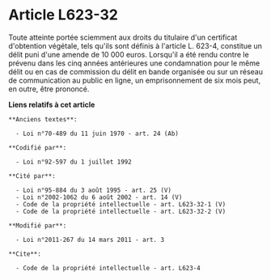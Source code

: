 # Article L623-32

Toute atteinte portée sciemment aux droits du titulaire d'un certificat d'obtention végétale, tels qu'ils sont définis à
l'article L. 623-4, constitue un délit puni d'une amende de 10 000 euros. Lorsqu'il a été rendu contre le prévenu dans les
cinq années antérieures une condamnation pour le même délit ou en cas de commission du délit en bande organisée ou sur un
réseau de communication au public en ligne, un emprisonnement de six mois peut, en outre, être prononcé.

**Liens relatifs à cet article**

	**Anciens textes**:

	  - Loi n°70-489 du 11 juin 1970 - art. 24 (Ab)

	**Codifié par**:

	  - Loi n°92-597 du 1 juillet 1992

	**Cité par**:

	  - Loi n°95-884 du 3 août 1995 - art. 25 (V)
	  - Loi n°2002-1062 du 6 août 2002 - art. 14 (V)
	  - Code de la propriété intellectuelle - art. L623-32-1 (V)
	  - Code de la propriété intellectuelle - art. L623-32-2 (V)

	**Modifié par**:

	  - Loi n°2011-267 du 14 mars 2011 - art. 3

	**Cite**:

	  - Code de la propriété intellectuelle - art. L623-4
